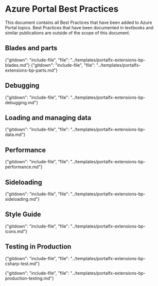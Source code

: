 # Azure Portal Best Practices 

This document  contains all Best Practices that have been added to Azure Portal topics. Best Practices that have been documented in textbooks and similar publications are outside of the scope of this document.

## Blades and parts

{"gitdown": "include-file", "file": "../templates/portalfx-extensions-bp-blades.md"}
{"gitdown": "include-file", "file": "../templates/portalfx-extensions-bp-parts.md"}

## Debugging

{"gitdown": "include-file", "file": "../templates/portalfx-extensions-bp-debugging.md"}

## Loading and managing data

{"gitdown": "include-file", "file": "../templates/portalfx-extensions-bp-data.md"}

## Performance 

{"gitdown": "include-file", "file": "../templates/portalfx-extensions-bp-performance.md"}

## Sideloading

{"gitdown": "include-file", "file": "../templates/portalfx-extensions-bp-sideloading.md"}

## Style Guide 

{"gitdown": "include-file", "file": "../templates/portalfx-extensions-bp-icons.md"}

## Testing in Production 

{"gitdown": "include-file", "file": "../templates/portalfx-extensions-bp-csharp-test.md"}

{"gitdown": "include-file", "file": "../templates/portalfx-extensions-bp-production-testing.md"}


